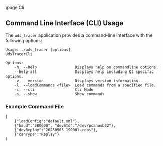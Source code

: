 \page Cli

## Command Line Interface (CLI) Usage

The `uds_tracer` application provides a command-line interface with the following options:

```
Usage: ./uds_tracer [options]
UdsTracerCli

Options:
	-h, --help                 Displays help on commandline options.
	--help-all                 Displays help including Qt specific options.
	-v, --version              Displays version information.
	-l, --loadCommands <file>  Load commands from a specified file.
	-c, --cli                  Cli Mode
	-s, --show                 Show commands
```

### Example Command File

```
[
	{"loadConfig":"default.xml"},
	{"baud":"500000", "devStd":"/dev/pcanusb32"},
	{"devReplay":"20250505_190901.cobs"},
	{"canType":"Replay"}
]
```
